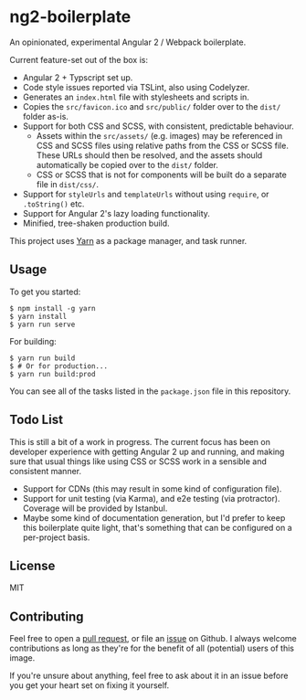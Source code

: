 # ng2-boilerplate

An opinionated, experimental Angular 2 / Webpack boilerplate.

Current feature-set out of the box is:
* Angular 2 + Typscript set up.
* Code style issues reported via TSLint, also using Codelyzer.
* Generates an `index.html` file with stylesheets and scripts in.
* Copies the `src/favicon.ico` and `src/public/` folder over to the `dist/` folder as-is.
* Support for both CSS and SCSS, with consistent, predictable behaviour.
    * Assets within the `src/assets/` (e.g. images) may be referenced in CSS and SCSS files using
    relative paths from the CSS or SCSS file. These URLs should then be resolved, and the assets 
    should automatically be copied over to the `dist/` folder.
    * CSS or SCSS that is not for components will be built do a separate file in `dist/css/`.
* Support for `styleUrls` and `templateUrls` without using `require`, or `.toString()` etc.
* Support for Angular 2's lazy loading functionality.
* Minified, tree-shaken production build.

This project uses [Yarn][1] as a package manager, and task runner.

## Usage

To get you started:

```
$ npm install -g yarn
$ yarn install
$ yarn run serve
```

For building:

```
$ yarn run build
$ # Or for production...
$ yarn run build:prod
```

You can see all of the tasks listed in the `package.json` file in this repository.

## Todo List

This is still a bit of a work in progress. The current focus has been on developer experience with
getting Angular 2 up and running, and making sure that usual things like using CSS or SCSS work in a
sensible and consistent manner.

* Support for CDNs (this may result in some kind of configuration file).
* Support for unit testing (via Karma), and e2e testing (via protractor). Coverage will be provided
by Istanbul.
* Maybe some kind of documentation generation, but I'd prefer to keep this boilerplate quite light,
that's something that can be configured on a per-project basis.

## License

MIT

## Contributing

Feel free to open a [pull request][2], or file an [issue][3] on Github. I always welcome 
contributions as long as they're for the benefit of all (potential) users of this image.

If you're unsure about anything, feel free to ask about it in an issue before you get your heart set 
on fixing it yourself.

[1]: https://yarnpkg.com/
[2]: https://github.com/SeerUK/ng2-boilerplate/pulls
[3]: https://github.com/SeerUK/ng2-boilerplate/issues
